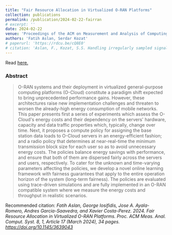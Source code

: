 ```yaml
---
title: "Fair Resource Allocation in Virtualized O-RAN Platforms"
collection: publications
permalink: /publication/2024-02-22-fairran
# excerpt: ''
date: 2024-02-22
venue: 'Proceedings of the ACM on Measurement and Analysis of Computing Systems / ACM SIGMETRICS'
authors: 'Fatih Aslan, Serdar Kozat'
# paperurl: 'https://rdcu.be/cQ8E0'
# citation: 'Aslan, F., Kozat, S.S. Handling irregularly sampled signals with gated temporal convolutional networks. SIViP (2022). https://doi.org/10.1007/s11760-022-02292-2'
---
```


<!-- Recommended citation: Aslan, F., Kozat, S.S. Handling irregularly sampled signals with gated temporal convolutional networks. SIViP (2022). https://doi.org/10.1007/s11760-022-02292-2 -->

Read [here.](https://dl.acm.org/doi/10.1145/3639043)

### Abstract
> O-RAN systems and their deployment in virtualized general-purpose computing platforms (O-Cloud) constitute a paradigm shift expected to bring unprecedented performance gains. However, these architectures raise new implementation challenges and threaten to worsen the already-high energy consumption of mobile networks. This paper presents first a series of experiments which assess the O-Cloud's energy costs and their dependency on the servers' hardware, capacity and data traffic properties which, typically, change over time. Next, it proposes a compute policy for assigning the base station data loads to O-Cloud servers in an energy-efficient fashion; and a radio policy that determines at near-real-time the minimum transmission block size for each user so as to avoid unnecessary energy costs. The policies balance energy savings with performance, and ensure that both of them are dispersed fairly across the servers and users, respectively. To cater for the unknown and time-varying parameters affecting the policies, we develop a novel online learning framework with fairness guarantees that apply to the entire operation horizon of the system (long-term fairness). The policies are evaluated using trace-driven simulations and are fully implemented in an O-RAN compatible system where we measure the energy costs and throughput in realistic scenarios.

Recommended citation: *Fatih Aslan, George Iosifidis, Jose A. Ayala-Romero, Andres Garcia-Saavedra, and Xavier Costa-Perez. 2024. Fair Resource Allocation in Virtualized O-RAN Platforms. Proc. ACM Meas. Anal. Comput. Syst. 8, 1, Article 17 (March 2024), 34 pages. https://doi.org/10.1145/3639043*